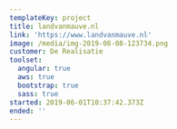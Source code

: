 ```yaml
---
templateKey: project
title: landvanmauve.nl
link: 'https://www.landvanmauve.nl'
image: /media/img-2019-08-08-123734.png
customer: De Realisatie
toolset:
  angular: true
  aws: true
  bootstrap: true
  sass: true
started: 2019-06-01T10:37:42.373Z
ended: ''
---
```


